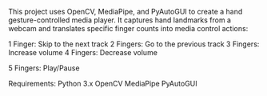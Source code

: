 This project uses OpenCV, MediaPipe, and PyAutoGUI to create a hand gesture-controlled media player. It captures hand landmarks from a webcam and translates specific finger counts into media control actions:

1 Finger: Skip to the next track
2 Fingers: Go to the previous track
3 Fingers: Increase volume
4 Fingers: Decrease volume

5 Fingers: Play/Pause


Requirements:
Python 3.x
OpenCV
MediaPipe
PyAutoGUI
